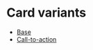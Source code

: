 # Card variants

- [Base]('components/card/base')
- [Call-to-action]('components/card/call-to-action')
